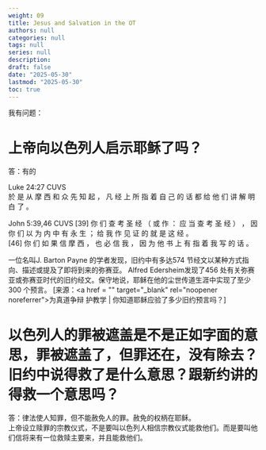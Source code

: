 ```yaml
---
weight: 09
title: Jesus and Salvation in the OT
authors: null
categories: null
tags: null
series: null
description: 
draft: false
date: "2025-05-30"
lastmod: "2025-05-30"
toc: true
---
```


<!--more-->

我有问题：  

# 上帝向以色列人启示耶稣了吗？
答：有的  

Luke 24:27 CUVS  
於 是 从 摩 西 和 众 先 知 起 ， 凡 经 上 所 指 着 自 己 的 话 都 给 他 们 讲 解 明 白 了 。

John 5:39,46 CUVS
[39] 你 们 查 考 圣 经 （ 或 作 ： 应 当 查 考 圣 经 ） ， 因 你 们 以 为 内 中 有 永 生 ； 给 我 作 见 证 的 就 是 这 经 。   
[46] 你 们 如 果 信 摩 西 ， 也 必 信 我 ， 因 为 他 书 上 有 指 着 我 写 的 话 。  

一位名叫J. Barton Payne 的学者发现，旧约中有多达574 节经文以某种方式指向、描述或提及了即将到来的弥赛亚。 Alfred Edersheim发现了456 处有关弥赛亚或弥赛亚时代的旧约经文。保守地说，耶稣在他的尘世传道生涯中实现了至少300 个预言。
[来源：<a href = "<a href = "https://www.chineseapologetics.net/B-Prophecies/S_Jesus-prophecies.htm#_edn1" target="_blank" rel="noopener noreferrer"></a>" target="_blank" rel="noopener noreferrer">为真道争辩 护教学 | 你知道耶稣应验了多少旧约预言吗？</a>]


# 以色列人的罪被遮盖是不是正如字面的意思，罪被遮盖了，但罪还在，没有除去？旧约中说得救了是什么意思？跟新约讲的得救一个意思吗？
答：律法使人知罪，但不能赦免人的罪。赦免的权柄在耶稣。   
上帝设立赎罪的宗教仪式，不是要叫以色列人相信宗教仪式能救他们。而是要叫他们信将来有一位救赎主要来，并且能救他们。